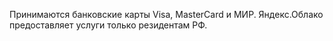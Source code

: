 Принимаются банковские карты Visa, MasterCard и МИР. Яндекс.Облако предоставляет услуги только резидентам РФ.

